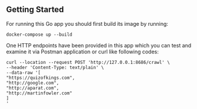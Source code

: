 ## Getting Started


For running this Go app you should first build its image by running:

` docker-compose up --build `

One HTTP endpoints have been provided in this app which you can test and examine it via Postman application or curl like following codes:

```
curl --location --request POST 'http://127.0.0.1:8686/crawl' \
--header 'Content-Type: text/plain' \
--data-raw '[
"https://quizofkings.com",
"http://google.com",
"http://aparat.com",
"http://martinfowler.com"
]
'
```